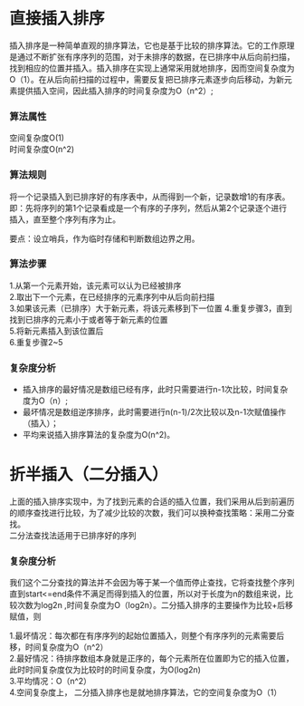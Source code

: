 # 直接插入排序
插入排序是一种简单直观的排序算法，它也是基于比较的排序算法。它的工作原理是通过不断扩张有序序列的范围，对于未排序的数据，在已排序中从后向前扫描，找到相应的位置并插入。插入排序在实现上通常采用就地排序，因而空间复杂度为O（1）。在从后向前扫描的过程中，需要反复把已排序元素逐步向后移动，为新元素提供插入空间，因此插入排序的时间复杂度为O（n^2）;
### 算法属性
空间复杂度O(1)  
时间复杂度O(n^2)  
### 算法规则
将一个记录插入到已排序好的有序表中，从而得到一个新，记录数增1的有序表。即：先将序列的第1个记录看成是一个有序的子序列，然后从第2个记录逐个进行插入，直至整个序列有序为止。  

要点：设立哨兵，作为临时存储和判断数组边界之用。

### 算法步骤
1.从第一个元素开始，该元素可以认为已经被排序  
2.取出下一个元素，在已经排序的元素序列中从后向前扫描  
3.如果该元素（已排序）大于新元素，将该元素移到下一位置
4.重复步骤3，直到找到已排序的元素小于或者等于新元素的位置  
5.将新元素插入到该位置后  
6.重复步骤2~5  
### 复杂度分析
- 插入排序的最好情况是数组已经有序，此时只需要进行n-1次比较，时间复杂度为O（n）;
- 最坏情况是数组逆序排序，此时需要进行n(n-1)/2次比较以及n-1次赋值操作（插入）；
- 平均来说插入排序算法的复杂度为O(n^2)。

# 折半插入（二分插入）
上面的插入排序实现中，为了找到元素的合适的插入位置，我们采用从后到前遍历的顺序查找进行比较，为了减少比较的次数，我们可以换种查找策略：采用二分查找。  
二分法查找法适用于已排序好的序列

### 复杂度分析
我们这个二分查找的算法并不会因为等于某一个值而停止查找，它将查找整个序列直到start<=end条件不满足而得到插入的位置，所以对于长度为n的数组来说，比较次数为log2n ,时间复杂度为O（log2n）。二分插入排序的主要操作为比较+后移赋值，则

1.最坏情况：每次都在有序序列的起始位置插入，则整个有序序列的元素需要后移，时间复杂度为O（n^2）  
2.最好情况：待排序数组本身就是正序的，每个元素所在位置即为它的插入位置，此时时间复杂度仅为比较时的时间复杂度，为O(log2n)  
3.平均情况：O（n^2）  
4.空间复杂度上， 二分插入排序也是就地排序算法，它的空间复杂度为O（1）  

